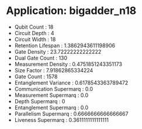 # Application: bigadder_n18
- Qubit Count : 18
- Circuit Depth : 4
- Circuit Width : 18
- Retention Lifespan : 1.3862943611198906
- Gate Density : 23.72222222222222
- Dual Gate Count : 130
- Measurement Density : 0.4751851243351173
- Size Factor : 7.91862865334224
- Gate Count : 1578
- Entanglement Variance : 0.6178543363789472
- Communication Supermarq : 0.0
- Measurement Supermarq : 0.0
- Depth Supermarq : 0
- Entanglement Supermarq : 0.0
- Parallelism Supermarq : 0.6666666666666667
- Liveness Supermarq : 0.3611111111111111
